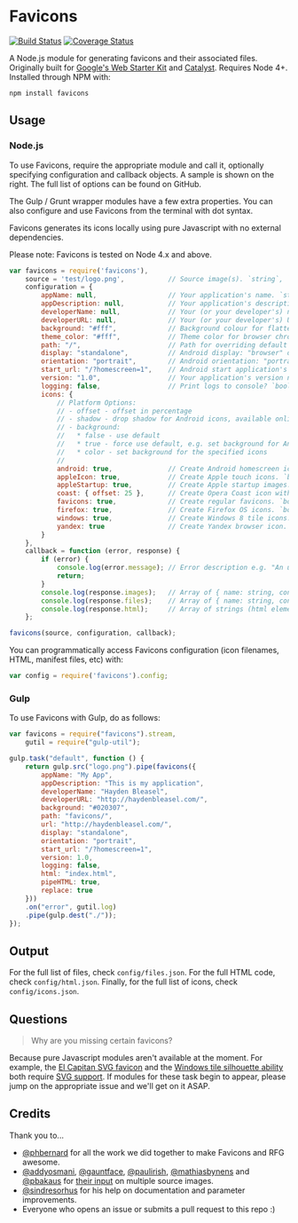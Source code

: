 # Favicons

[![Build Status](https://travis-ci.org/evilebottnawi/favicons.svg?branch=master)](https://travis-ci.org/evilebottnawi/favicons)
[![Coverage Status](https://coveralls.io/repos/github/evilebottnawi/favicons/badge.svg?branch=master)](https://coveralls.io/github/evilebottnawi/favicons?branch=master)

A Node.js module for generating favicons and their associated files. Originally built for [Google's Web Starter Kit](https://github.com/google/web-starter-kit) and [Catalyst](https://github.com/haydenbleasel/catalyst). Requires Node 4+. Installed through NPM with:

```
npm install favicons
```

## Usage

### Node.js

To use Favicons, require the appropriate module and call it, optionally specifying configuration and callback objects. A sample is shown on the right. The full list of options can be found on GitHub.

The Gulp / Grunt wrapper modules have a few extra properties. You can also configure and use Favicons from the terminal with dot syntax.

Favicons generates its icons locally using pure Javascript with no external dependencies.

Please note: Favicons is tested on Node 4.x and above.

```js
var favicons = require('favicons'),
    source = 'test/logo.png',           // Source image(s). `string`, `buffer` or array of `string`
    configuration = {
        appName: null,                  // Your application's name. `string`
        appDescription: null,           // Your application's description. `string`
        developerName: null,            // Your (or your developer's) name. `string`
        developerURL: null,             // Your (or your developer's) URL. `string`
        background: "#fff",             // Background colour for flattened icons. `string`
        theme_color: "#fff",            // Theme color for browser chrome. `string`
        path: "/",                      // Path for overriding default icons path. `string`
        display: "standalone",          // Android display: "browser" or "standalone". `string`
        orientation: "portrait",        // Android orientation: "portrait" or "landscape". `string`
        start_url: "/?homescreen=1",    // Android start application's URL. `string`
        version: "1.0",                 // Your application's version number. `number`
        logging: false,                 // Print logs to console? `boolean`
        icons: {
            // Platform Options:
            // - offset - offset in percentage
            // - shadow - drop shadow for Android icons, available online only
            // - background:
            //   * false - use default
            //   * true - force use default, e.g. set background for Android icons
            //   * color - set background for the specified icons
            //
            android: true,              // Create Android homescreen icon. `boolean` or `{ offset, background, shadow }`
            appleIcon: true,            // Create Apple touch icons. `boolean` or `{ offset, background }`
            appleStartup: true,         // Create Apple startup images. `boolean` or `{ offset, background }`
            coast: { offset: 25 },      // Create Opera Coast icon with offset 25%. `boolean` or `{ offset, background }`
            favicons: true,             // Create regular favicons. `boolean`
            firefox: true,              // Create Firefox OS icons. `boolean` or `{ offset, background }`
            windows: true,              // Create Windows 8 tile icons. `boolean` or `{ background }`
            yandex: true                // Create Yandex browser icon. `boolean` or `{ background }`
        }
    },
    callback = function (error, response) {
        if (error) {
            console.log(error.message); // Error description e.g. "An unknown error has occurred"
            return;
        }
        console.log(response.images);   // Array of { name: string, contents: <buffer> }
        console.log(response.files);    // Array of { name: string, contents: <string> }
        console.log(response.html);     // Array of strings (html elements)
    };

favicons(source, configuration, callback);
```

You can programmatically access Favicons configuration (icon filenames, HTML, manifest files, etc) with:

```js
var config = require('favicons').config;
```

### Gulp

To use Favicons with Gulp, do as follows:

```js
var favicons = require("favicons").stream,
    gutil = require("gulp-util");

gulp.task("default", function () {
    return gulp.src("logo.png").pipe(favicons({
        appName: "My App",
        appDescription: "This is my application",
        developerName: "Hayden Bleasel",
        developerURL: "http://haydenbleasel.com/",
        background: "#020307",
        path: "favicons/",
        url: "http://haydenbleasel.com/",
        display: "standalone",
        orientation: "portrait",
        start_url: "/?homescreen=1",
        version: 1.0,
        logging: false,
        html: "index.html",
        pipeHTML: true,
        replace: true
    }))
    .on("error", gutil.log)
    .pipe(gulp.dest("./"));
});
```

## Output

For the full list of files, check `config/files.json`. For the full HTML code, check `config/html.json`. Finally, for the full list of icons, check `config/icons.json`.

## Questions

> Why are you missing certain favicons?

Because pure Javascript modules aren't available at the moment. For example, the [El Capitan SVG favicon](https://github.com/haydenbleasel/favicons/issues/61) and the [Windows tile silhouette ability](https://github.com/haydenbleasel/favicons/issues/58) both require [SVG support](https://github.com/haydenbleasel/favicons/issues/53). If modules for these task begin to appear, please jump on the appropriate issue and we'll get on it ASAP.

## Credits

Thank you to...

- [@phbernard](https://github.com/phbernard) for all the work we did together to make Favicons and RFG awesome.
- [@addyosmani](https://github.com/addyosmani), [@gauntface](https://github.com/gauntface), [@paulirish](https://github.com/paulirish), [@mathiasbynens](https://github.com/mathiasbynens) and [@pbakaus](https://github.com/pbakaus) for [their input](https://github.com/google/web-starter-kit/pull/442) on multiple source images.
- [@sindresorhus](https://github.com/sindresorhus) for his help on documentation and parameter improvements.
- Everyone who opens an issue or submits a pull request to this repo :)
